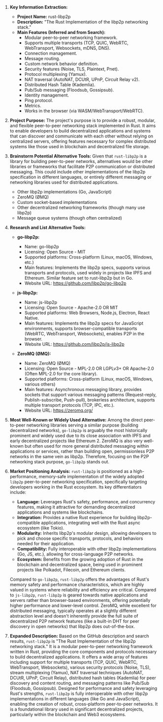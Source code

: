 1.  **Key Information Extraction:**
    *   **Project Name:** rust-libp2p
    *   **Description:** "The Rust Implementation of the libp2p networking stack."
    *   **Main Features (Inferred and from Search):**
        *   Modular peer-to-peer networking framework.
        *   Supports multiple transports (TCP, QUIC, WebRTC, WebTransport, Websockets, mDNS, DNS).
        *   Connection management.
        *   Message routing.
        *   Custom network behavior definition.
        *   Security features (Noise, TLS, Plaintext, Pnet).
        *   Protocol multiplexing (Yamux).
        *   NAT traversal (AutoNAT, DCUtR, UPnP, Circuit Relay v2).
        *   Distributed Hash Table (Kademlia).
        *   Pub/Sub messaging (Floodsub, Gossipsub).
        *   Identity management.
        *   Ping protocol.
        *   Metrics.
        *   Works in the browser (via WASM/WebTransport/WebRTC).

2.  **Project Purpose:**
    The project's purpose is to provide a robust, modular, and flexible peer-to-peer networking stack implemented in Rust. It aims to enable developers to build decentralized applications and systems that can discover and communicate with each other without relying on centralized servers, offering features necessary for complex distributed systems like those used in blockchain and decentralized file storage.

3.  **Brainstorm Potential Alternative Tools:**
    Given that `rust-libp2p` is a library for building peer-to-peer networks, alternatives would be other libraries or frameworks that facilitate P2P communication or distributed messaging. This could include other implementations of the libp2p specification in different languages, or entirely different messaging or networking libraries used for distributed applications.

    *   Other libp2p implementations (Go, JavaScript)
    *   ZeroMQ (ØMQ)
    *   Custom socket-based implementations
    *   Other decentralized networking frameworks (though many use libp2p)
    *   Message queue systems (though often centralized)

4.  **Research and List Alternative Tools:**

    *   **go-libp2p:**
        *   Name: go-libp2p
        *   Licensing: Open Source - MIT
        *   Supported platforms: Cross-platform (Linux, macOS, Windows, etc.)
        *   Main features: Implements the libp2p specs, supports various transports and protocols, used widely in projects like IPFS and Ethereum. Similar feature set to rust-libp2p but in Go.
        *   Website URL: https://github.com/libp2p/go-libp2p

    *   **js-libp2p:**
        *   Name: js-libp2p
        *   Licensing: Open Source - Apache-2.0 OR MIT
        *   Supported platforms: Web Browsers, Node.js, Electron, React Native.
        *   Main features: Implements the libp2p specs for JavaScript environments, supports browser-compatible transports (WebRTC, WebTransport, Websockets), enables P2P in the browser.
        *   Website URL: https://github.com/libp2p/js-libp2p

    *   **ZeroMQ (ØMQ):**
        *   Name: ZeroMQ (ØMQ)
        *   Licensing: Open Source - MPL-2.0 OR LGPLv3+ OR Apache-2.0 (Often MPL-2.0 for the core library).
        *   Supported platforms: Cross-platform (Linux, macOS, Windows, various others)
        *   Main features: Asynchronous messaging library, provides sockets that support various messaging patterns (Request-reply, Publish-subscribe, Push-pull), brokerless architecture, supports multiple transport protocols (TCP, IPC, etc.).
        *   Website URL: https://zeromq.org/

5.  **Most Well-Known or Widely Used Alternative:**
    Among the direct peer-to-peer networking libraries serving a similar purpose (building decentralized networks), `go-libp2p` is arguably the most historically prominent and widely used due to its close association with IPFS and early decentralized projects like Ethereum 2. ZeroMQ is also very well-known but often used for more general distributed messaging within applications or services, rather than building open, permissionless P2P networks in the same vein as libp2p. Therefore, focusing on the P2P networking stack purpose, `go-libp2p` stands out.

6.  **Market Positioning Analysis:**
    `rust-libp2p` is positioned as a high-performance, memory-safe implementation of the widely adopted `libp2p` peer-to-peer networking specification, specifically targeting developers working in the Rust ecosystem. Its key differentiators include:
    *   **Language:** Leverages Rust's safety, performance, and concurrency features, making it attractive for demanding decentralized applications and systems like blockchains.
    *   **Integration:** Provides a native Rust experience for building libp2p-compatible applications, integrating well with the Rust async ecosystem (like Tokio).
    *   **Modularity:** Inherits libp2p's modular design, allowing developers to pick and choose specific transports, protocols, and behaviors needed for their application.
    *   **Compatibility:** Fully interoperable with other libp2p implementations (Go, JS, etc.), allowing for cross-language P2P networks.
    *   **Ecosystem:** Benefits from the growing adoption of Rust in the blockchain and decentralized space, being used in prominent projects like Polkadot, Filecoin, and Ethereum clients.

    Compared to `go-libp2p`, `rust-libp2p` offers the advantages of Rust's memory safety and performance characteristics, which are highly valued in systems where reliability and efficiency are critical. Compared to `js-libp2p`, `rust-libp2p` is geared towards native applications and servers rather than browser-based environments, offering potentially higher performance and lower-level control. ZeroMQ, while excellent for distributed messaging, typically operates at a slightly different abstraction level and doesn't inherently provide the full suite of decentralized P2P network features (like a built-in DHT for peer discovery in open networks) that libp2p does out-of-the-box.

7.  **Expanded Description:**
    Based on the GitHub description and search results, `rust-libp2p` is "The Rust Implementation of the libp2p networking stack." It is a modular peer-to-peer networking framework written in Rust, providing the core components and protocols necessary to build decentralized applications. It offers a wide array of features including support for multiple transports (TCP, QUIC, WebRTC, WebTransport, Websockets), various security protocols (Noise, TLS), stream multiplexing (Yamux), NAT traversal techniques (AutoNAT, DCUtR, UPnP, Circuit Relay), distributed hash tables (Kademlia) for peer discovery and content routing, and messaging patterns like Pub/Sub (Floodsub, Gossipsub). Designed for performance and safety leveraging Rust's strengths, `rust-libp2p` is fully interoperable with other libp2p implementations in different languages (like Go and JavaScript), enabling the creation of robust, cross-platform peer-to-peer networks. It is a foundational library used in significant decentralized projects, particularly within the blockchain and Web3 ecosystems.